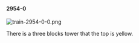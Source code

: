 #### 2954-0
![train-2954-0-0.png](https://github.com/lil-lab/nlvr/raw/master/nlvr/train/images/35/train-2954-0-0.png "train-2954-0-0.png")

There is a three blocks tower that the top is yellow.